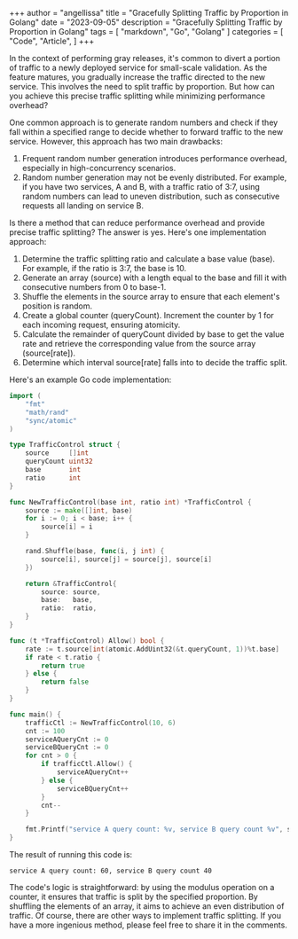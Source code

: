 +++
author = "angellissa"
title = "Gracefully Splitting Traffic by Proportion in Golang"
date = "2023-09-05"
description = "Gracefully Splitting Traffic by Proportion in Golang"
tags = [
    "markdown",
    "Go",
    "Golang"
]
categories = [
    "Code",
    "Article",
]
+++

In the context of performing gray releases, it's common to divert a portion of traffic to a newly deployed service for small-scale validation. As the feature matures, you gradually increase the traffic directed to the new service. This involves the need to split traffic by proportion. But how can you achieve this precise traffic splitting while minimizing performance overhead?

One common approach is to generate random numbers and check if they fall within a specified range to decide whether to forward traffic to the new service. However, this approach has two main drawbacks:

1. Frequent random number generation introduces performance overhead, especially in high-concurrency scenarios.
2. Random number generation may not be evenly distributed. For example, if you have two services, A and B, with a traffic ratio of 3:7, using random numbers can lead to uneven distribution, such as consecutive requests all landing on service B.

Is there a method that can reduce performance overhead and provide precise traffic splitting? The answer is yes. Here's one implementation approach:

1. Determine the traffic splitting ratio and calculate a base value (base). For example, if the ratio is 3:7, the base is 10.
2. Generate an array (source) with a length equal to the base and fill it with consecutive numbers from 0 to base-1.
3. Shuffle the elements in the source array to ensure that each element's position is random.
4. Create a global counter (queryCount). Increment the counter by 1 for each incoming request, ensuring atomicity.
5. Calculate the remainder of queryCount divided by base to get the value rate and retrieve the corresponding value from the source array (source[rate]).
6. Determine which interval source[rate] falls into to decide the traffic split.

Here's an example Go code implementation:

```go
import (
    "fmt"
    "math/rand"
    "sync/atomic"
)

type TrafficControl struct {
    source     []int
    queryCount uint32
    base       int
    ratio      int
}

func NewTrafficControl(base int, ratio int) *TrafficControl {
    source := make([]int, base)
    for i := 0; i < base; i++ {
        source[i] = i
    }

    rand.Shuffle(base, func(i, j int) {
        source[i], source[j] = source[j], source[i]
    })

    return &TrafficControl{
        source: source,
        base:   base,
        ratio:  ratio,
    }
}

func (t *TrafficControl) Allow() bool {
    rate := t.source[int(atomic.AddUint32(&t.queryCount, 1))%t.base]
    if rate < t.ratio {
        return true
    } else {
        return false
    }
}

func main() {
    trafficCtl := NewTrafficControl(10, 6)
    cnt := 100
    serviceAQueryCnt := 0
    serviceBQueryCnt := 0
    for cnt > 0 {
        if trafficCtl.Allow() {
            serviceAQueryCnt++
        } else {
            serviceBQueryCnt++
        }
        cnt--
    }

    fmt.Printf("service A query count: %v, service B query count %v", serviceAQueryCnt, serviceBQueryCnt)
}
```

The result of running this code is:

```
service A query count: 60, service B query count 40
```

The code's logic is straightforward: by using the modulus operation on a counter, it ensures that traffic is split by the specified proportion. By shuffling the elements of an array, it aims to achieve an even distribution of traffic. Of course, there are other ways to implement traffic splitting. If you have a more ingenious method, please feel free to share it in the comments.
